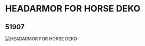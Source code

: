 # HEADARMOR FOR HORSE DEKO
## 51907
![HEADARMOR FOR HORSE DEKO](https://lc-www-live-s.legocdn.com/media/bricks/5/2/4252568.jpg)